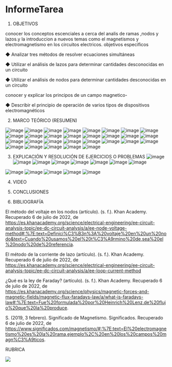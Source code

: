 # InformeTarea


1. OBJETIVOS

conocer los conceptos escenciales  a cerca del analis de ramas ,nodos  y lazos.y la introduccion a nuevos temas como el magnetismos y electromagnetismo  en los circuitos electricos.
objetivos especificos

◆ Analizar tres métodos de resolver ecuaciones
simultáneas

◆ Utilizar el análisis de lazos para determinar
cantidades desconocidas en un circuito

◆ Utilizar el análisis de nodos para determinar
cantidades desconocidas en un circuito

conocer y explicar los principos de un campo magnetico-

◆ Describir el principio de operación de varios tipos
de dispositivos electromagnéticos



2. MARCO TEÓRICO (RESUMEN)

![image](https://user-images.githubusercontent.com/105679480/177893721-6e7ede45-a6ad-4d4b-b9d5-1ced455a5323.png)
![image](https://user-images.githubusercontent.com/105679480/177893751-4b51e6e3-d42b-4f84-a2d5-5e37f97aaa51.png)
![image](https://user-images.githubusercontent.com/105679480/177893777-e99b5ec9-6c6f-4eed-bceb-f64375bd08ac.png)
![image](https://user-images.githubusercontent.com/105679480/177893796-ceccded1-f02b-4e9b-b54d-d1caa97fb8b7.png)
![image](https://user-images.githubusercontent.com/105679480/177893817-5dfe1876-e244-4048-a1c4-27b42fdd4d85.png)
![image](https://user-images.githubusercontent.com/105679480/177893830-a93a1eda-32a9-42f3-be1e-64308bf24da1.png)
![image](https://user-images.githubusercontent.com/105679480/177893849-24c6502b-c4c6-41d9-b4e4-dc0ec81caa07.png)
![image](https://user-images.githubusercontent.com/105679480/177893858-e661108f-2516-4a30-9a5f-c1c9fe968c03.png)
![image](https://user-images.githubusercontent.com/105679480/177893874-35cdacd0-b176-4913-8b8b-8a4434cba040.png)
![image](https://user-images.githubusercontent.com/105679480/177893896-8a59e320-cc3a-403d-95a3-008e5f921627.png)
![image](https://user-images.githubusercontent.com/105679480/177893929-d47f78b3-1dee-454e-90ab-597adcea5327.png)
![image](https://user-images.githubusercontent.com/105679480/177893950-385395d5-bad6-46d4-b079-6dd7f0b17620.png)
![image](https://user-images.githubusercontent.com/105679480/177893965-04f86a1d-4486-4ffc-acfb-6a8b34a9b2b0.png)
![image](https://user-images.githubusercontent.com/105679480/177893986-42002d8a-3bd1-4ca2-bdcc-3388bfdb3de7.png)
![image](https://user-images.githubusercontent.com/105679480/177894008-df3eb9ff-ee09-49b8-b133-b52d0e8415a8.png)
![image](https://user-images.githubusercontent.com/105679480/177894026-1fdf0051-b154-4c40-a07a-785fae9ffa85.png)
![image](https://user-images.githubusercontent.com/105679480/177894044-0fdfbf80-2932-432e-8aad-57db0c0729d1.png)
![image](https://user-images.githubusercontent.com/105679480/177894074-e9365343-d868-41a2-b101-3a4bdf74bf45.png)
![image](https://user-images.githubusercontent.com/105679480/177894085-3b36b3d9-1bc2-41d4-b5c3-d3c50796babe.png)
![image](https://user-images.githubusercontent.com/105679480/177894106-97ad779b-c934-48f5-9e44-1bdeaf39d2ba.png)
![image](https://user-images.githubusercontent.com/105679480/177894134-56241233-702c-47ec-958f-9f30d84ad133.png)
![image](https://user-images.githubusercontent.com/105679480/177894195-5d66bce4-1224-49cf-8705-ab39e0797279.png)
![image](https://user-images.githubusercontent.com/105679480/177894211-535a02e3-5e2f-4de1-b8eb-dcb88438b820.png)
![image](https://user-images.githubusercontent.com/105679480/177894231-f3ee65e7-8c1d-4a31-b00a-9cf7bb39a344.png)
![image](https://user-images.githubusercontent.com/105679480/177894252-603373fc-d187-45b3-9c94-c436aa4cbb43.png)
![image](https://user-images.githubusercontent.com/105679480/177894276-ea468b05-6d05-467d-8bc5-09920c2c10ea.png)
![image](https://user-images.githubusercontent.com/105679480/177894300-25e626e2-be36-473b-b4f4-9c0dcde51c7d.png)
![image](https://user-images.githubusercontent.com/105679480/177894322-d0a3a9da-8ab7-4380-8ca6-e60a2785db68.png)
![image](https://user-images.githubusercontent.com/105679480/177894347-d369f664-7b32-4593-8eae-8cc13842947d.png)



3. EXPLICACIÓN Y RESOLUCIÓN DE EJERCICIOS O PROBLEMAS
![image](https://user-images.githubusercontent.com/105679480/177925716-805e29eb-5613-4402-9dfb-94ff1e37eae7.png)
![image](https://user-images.githubusercontent.com/105679480/177925736-6e6dba96-0a09-4e08-9bf0-3ca60d1c7fd4.png)
![image](https://user-images.githubusercontent.com/105679480/177925773-03a70fc6-ec6a-4aad-8a1a-2dee35657e48.png)
![image](https://user-images.githubusercontent.com/105679480/177925799-81f89fca-9a47-44b5-b31a-13ad854691cc.png)
![image](https://user-images.githubusercontent.com/105679480/177925824-c113c7e5-0aa0-497b-a083-b6030c499278.png)
![image](https://user-images.githubusercontent.com/105679480/177925881-0a0b804f-af0d-4be9-9ed9-e57626b14a12.png)
![image](https://user-images.githubusercontent.com/105679480/177925853-1761e3ac-04c8-45af-a267-ddfa131c293e.png)
![image](https://user-images.githubusercontent.com/105679480/177925940-55df42af-6db4-432a-bec1-ad5a2dd16fd9.png)

![image](https://user-images.githubusercontent.com/105679480/177925982-408bdd61-7e02-405e-8c1b-742cebc512cf.png)
![image](https://user-images.githubusercontent.com/105679480/177925911-fd263427-92a0-46bd-bfbd-d80be3de7cac.png)
![image](https://user-images.githubusercontent.com/105679480/177926020-289b3875-a55e-4e08-a6ef-299bc5c67e32.png)
![image](https://user-images.githubusercontent.com/105679480/177926049-31a3ecf6-e08a-4537-87aa-3a575d3428a8.png)
![image](https://user-images.githubusercontent.com/105679480/177926063-2b6aa2b0-f9db-45cd-b16c-c1566874d8f0.png)


4. VIDEO



5. CONCLUSIONES




6. BIBLIOGRAFÍA

El método del voltaje en los nodos (artículo). (s. f.). Khan Academy. Recuperado 6 de julio de 2022, de https://es.khanacademy.org/science/electrical-engineering/ee-circuit-analysis-topic/ee-dc-circuit-analysis/a/ee-node-voltage-method#:%7E:text=Definici%C3%B3n%3A%20voltaje%20en%20un%20nodo&text=Cuando%20usamos%20el%20t%C3%A9rmino%20de,sea%20el%20nodo%20de%20referencia.

El método de la corriente de lazo (artículo). (s. f.). Khan Academy. Recuperado 6 de julio de 2022, de https://es.khanacademy.org/science/electrical-engineering/ee-circuit-analysis-topic/ee-dc-circuit-analysis/a/ee-loop-current-method

¿Qué es la ley de Faraday? (artículo). (s. f.). Khan Academy. Recuperado 6 de julio de 2022, de https://es.khanacademy.org/science/physics/magnetic-forces-and-magnetic-fields/magnetic-flux-faradays-law/a/what-is-faradays-law#:%7E:text=Fue%20formulada%20por%20Heinrich%20Lenz,de%20flujo%20que%20la%20produce.

S. (2019, 3 febrero). Significado de Magnetismo. Significados. Recuperado 6 de julio de 2022, de https://www.significados.com/magnetismo/#:%7E:text=El%20electromagnetismo%20es%20la%20rama,ejemplo%2C%20en%20los%20campos%20magn%C3%A9ticos.


RUBRICA

![](https://github.com/doalulema/InformeTarea/blob/main/Tarea.png)
